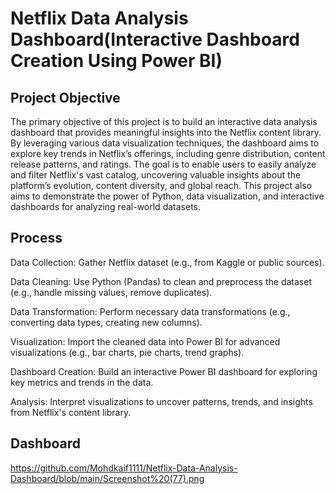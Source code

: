 # Netflix Data Analysis Dashboard(Interactive Dashboard Creation Using Power BI)
## Project Objective
The primary objective of this project is to build an interactive data analysis dashboard that provides meaningful insights into the Netflix content library. By leveraging various data visualization techniques, the dashboard aims to explore key trends in Netflix’s offerings, including genre distribution, content release patterns, and ratings. The goal is to enable users to easily analyze and filter Netflix's vast catalog, uncovering valuable insights about the platform’s evolution, content diversity, and global reach. This project also aims to demonstrate the power of Python, data visualization, and interactive dashboards for analyzing real-world datasets.
## Process
Data Collection: Gather Netflix dataset (e.g., from Kaggle or public sources).

Data Cleaning: Use Python (Pandas) to clean and preprocess the dataset (e.g., handle missing values, remove duplicates).

Data Transformation: Perform necessary data transformations (e.g., converting data types, creating new columns).

Visualization: Import the cleaned data into Power BI for advanced visualizations (e.g., bar charts, pie charts, trend graphs).

Dashboard Creation: Build an interactive Power BI dashboard for exploring key metrics and trends in the data.

Analysis: Interpret visualizations to uncover patterns, trends, and insights from Netflix's content library.
## Dashboard
https://github.com/Mohdkaif1111/Netflix-Data-Analysis-Dashboard/blob/main/Screenshot%20(77).png
